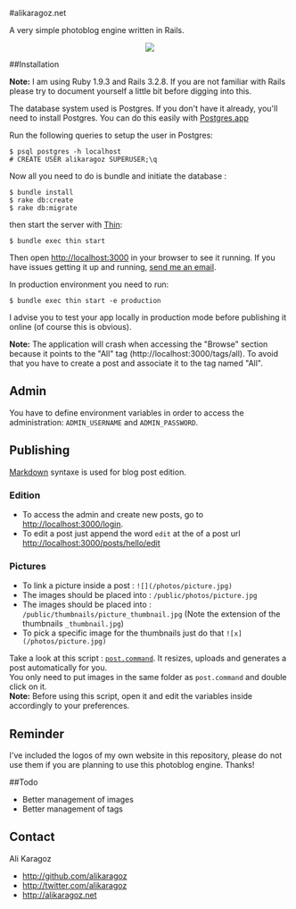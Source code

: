 #alikaragoz.net

A very simple photoblog engine written in Rails.

<p align="center"><img src="https://raw.github.com/alikaragoz/alikaragoz.net/master/doc/alikaragoz.net-screenshot.png" /></p>

##Installation

**Note:** I am using Ruby 1.9.3 and Rails 3.2.8. If you are not familiar with Rails please try to document yourself a little bit before digging into this.

The database system used is Postgres. If you don't have it already, you'll need to install Postgres. You can do this easily with [Postgres.app](http://postgresapp.com/)

Run the following queries to setup the user in Postgres:

    $ psql postgres -h localhost
    # CREATE USER alikaragoz SUPERUSER;\q

Now all you need to do is bundle and initiate the database :

    $ bundle install
    $ rake db:create
    $ rake db:migrate

then start the server with [Thin](http://code.macournoyer.com/thin/):

    $ bundle exec thin start

Then open <http://localhost:3000> in your browser to see it running. If you have issues getting it up and running, [send me an email](mailto:mail@alikaragoz.net).

In production environment you need to run:

	$ bundle exec thin start -e production

I advise you to test your app locally in production mode before publishing it online (of course this is obvious).


**Note:** The application will crash when accessing the "Browse" section because it points to the "All" tag (http://localhost:3000/tags/all).
To avoid that you have to create a post and associate it to the tag named "All".

## Admin

You have to define environment variables in order to access the administration: `ADMIN_USERNAME` and `ADMIN_PASSWORD`.

## Publishing
[Markdown](http://daringfireball.net/projects/markdown/) syntaxe is used for blog post edition.

### Edition
- To access the admin and create new posts, go to <http://localhost:3000/login>.
- To edit a post just append the word `edit` at the of a post url <http://localhost:3000/posts/hello/edit>

### Pictures
- To link a picture inside a post : `![](/photos/picture.jpg)`
- The images should be placed into : `/public/photos/picture.jpg`
- The images should be placed into : `/public/thumbnails/picture_thumbnail.jpg` (Note the extension of the thumbnails `_thumbnail.jpg`)
- To pick a specific image for the thumbnails just do that `![x](/photos/picture.jpg)`

Take a look at this script : [`post.command`](https://github.com/alikaragoz/alikaragoz.net/blob/master/doc/post.command). It resizes, uploads and generates a post automatically for you.  
You only need to put images in the same folder as `post.command` and double click on it.   
**Note:** Before using this script, open it and edit the variables inside accordingly to your preferences.

## Reminder
I've included the logos of my own website in this repository, please do not use them if you are planning to use this photoblog engine. Thanks!

##Todo
- Better management of images
- Better management of tags

## Contact

Ali Karagoz

- http://github.com/alikaragoz
- http://twitter.com/alikaragoz
- http://alikaragoz.net

